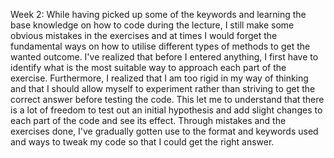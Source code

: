 Week 2: While having picked up some of the keywords and learning the base knowledge on how to code during the lecture, I still make some obvious mistakes in the exercises and at times I would forget the fundamental ways on how to utilise different types of methods to get the wanted outcome. I've realized that before I entered anything, I first have to identify what is the most suitable way to approach each part of the exercise. Furthermore, I realized that I am too rigid in my way of thinking and that I should allow myself to experiment rather than striving to get the correct answer before testing the code. This let me to understand that there is a lot of freedom to test out an initial hypothesis and add slight changes to each part of the code and see its effect. Through mistakes and the exercises done, I've gradually gotten use to the format and keywords used and ways to tweak my code so that I could get the right answer.
